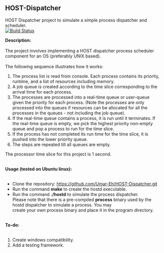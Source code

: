 ## HOST-Dispatcher
HOST Dispatcher project to simulate a simple process dispatcher and scheduler.<br>
[![Build Status](https://travis-ci.org/Umar-Eh/HOST-Dispatcher.svg?branch=master)](https://travis-ci.org/Umar-Eh/HOST-Dispatcher)
<br>

**Description:**<br><br>
The project involves implementing a HOST dispatcher process scheduler component for an OS (preferably UNIX based).<br><br>
The following sequence illustrates how it works:<br>
1. The process list is read from console. Each process contains its priority, runtime, and a list of resources including memory.
2. A job queue is created according to the time slice corresponding to the arrival time for each process.
3. The processes are processed into a real-time queue or user-queue given the priority for each process. (Note the processes are only processed into the queues if resources can be allocated for all the processes in the queues - not including the job queue).
4. If the real-time queue contains a process, it is run until it terminates. If the real-time queue is empty, we pick the highest priority non-empty queue and pop a process to run for the time slice.
5. If the process has not completed its run time for the time slice, it is pushed into the lower priority queue.
6. The steps are repeated till all queues are empty.

The processor time slice for this project is 1 second.<br><br>

**Usage (tested on Ubuntu linux):**<br><br>
* Clone the repository: https://github.com/Umar-Eh/HOST-Dispatcher.git
* Run the command **make** to create the hostd executable.
* Run the command **./hostd** to simulate the process dispatcher.
<br>Please note that there is a pre-compiled **process** binary used by the hostd dispatcher to simulate a process. You may<br>
create your own process binary and place it in the program directory.<br>

<br>**To-do:**<br><br>
1. Create windows compatibility.
2. Add a testing framework.
